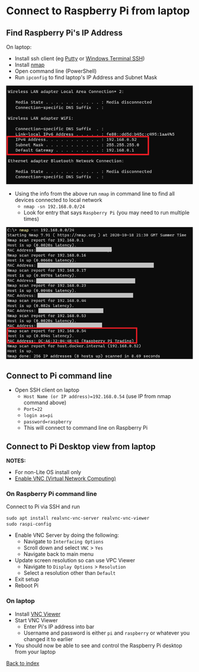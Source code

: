 # Connect to Raspberry Pi from laptop

## Find Raspberry Pi's IP Address

On laptop:

* Install ssh client (eg [Putty](https://www.putty.org/) or [Windows Terminal SSH](https://docs.microsoft.com/en-us/windows/terminal/tutorials/ssh))
* Install [nmap](https://nmap.org/download.html)
* Open command line (PowerShell)
* Run `ipconfig` to find laptop's IP Address and Subnet Mask

<img src="img/02_ipconfig.PNG" />

* Using the info from the above run `nmap` in command line to find all devices connected to local network
  * `nmap -sn 192.168.0.0/24`
  * Look for entry that says `Raspberry Pi` (you may need to run multiple times)

<img src="img/02_nmap.PNG" />


## Connect to Pi command line

* Open SSH client on laptop
  * `Host Name (or IP address)=192.168.0.54` (use IP from nmap command above)
  * `Port=22` 
  * `login as=pi`
  * `password=raspberry`
  * This will connect to command line on Raspberry Pi

## Connect to Pi Desktop view from laptop

**NOTES:**
* For non-Lite OS install only
* [Enable VNC (Virtual Network Computing)](https://www.raspberrypi.org/documentation/remote-access/vnc/README.md)

### On Raspberry Pi command line

Connect to Pi via SSH and run

```
sudo apt install realvnc-vnc-server realvnc-vnc-viewer
sudo raspi-config
```

* Enable VNC Server by doing the following:
  * Navigate to `Interfacing Options`
  * Scroll down and select `VNC` > `Yes`
  * Navigate back to main menu
* Update screen resolution so can use VPC Viewer
  * Navigate to `Display Options` > `Resolution`
  * Select a resolution other than `Default`
* Exit setup
* Reboot Pi 

### On laptop

* Install [VNC Viewer](https://www.realvnc.com/en/connect/download/viewer/)
* Start VNC Viewer
  * Enter Pi's IP address into bar
  * Username and password is either `pi` and `raspberry` or whatever you changed it to earlier
* You should now be able to see and control the Raspberry Pi desktop from your laptop

[Back to index](index.md)